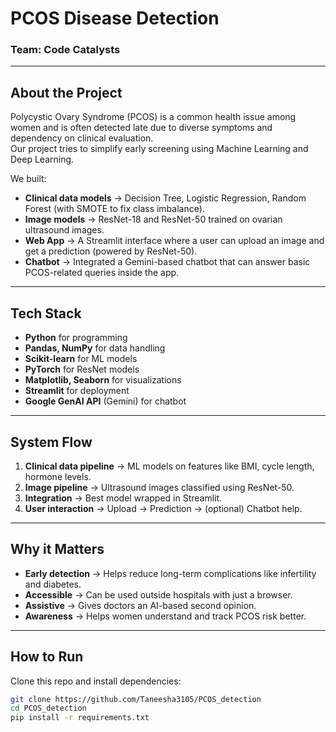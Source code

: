 # PCOS Disease Detection  

### Team: Code Catalysts  

---

## About the Project  
Polycystic Ovary Syndrome (PCOS) is a common health issue among women and is often detected late due to diverse symptoms and dependency on clinical evaluation.  
Our project tries to simplify early screening using Machine Learning and Deep Learning.  

We built:  
- **Clinical data models** → Decision Tree, Logistic Regression, Random Forest (with SMOTE to fix class imbalance).  
- **Image models** → ResNet-18 and ResNet-50 trained on ovarian ultrasound images.  
- **Web App** → A Streamlit interface where a user can upload an image and get a prediction (powered by ResNet-50).  
- **Chatbot** → Integrated a Gemini-based chatbot that can answer basic PCOS-related queries inside the app.  

---

## Tech Stack  
- **Python** for programming  
- **Pandas, NumPy** for data handling  
- **Scikit-learn** for ML models  
- **PyTorch** for ResNet models  
- **Matplotlib, Seaborn** for visualizations  
- **Streamlit** for deployment  
- **Google GenAI API** (Gemini) for chatbot  

---

## System Flow  
1. **Clinical data pipeline** → ML models on features like BMI, cycle length, hormone levels.  
2. **Image pipeline** → Ultrasound images classified using ResNet-50.  
3. **Integration** → Best model wrapped in Streamlit.  
4. **User interaction** → Upload → Prediction → (optional) Chatbot help.  

---

## Why it Matters  
- **Early detection** → Helps reduce long-term complications like infertility and diabetes.  
- **Accessible** → Can be used outside hospitals with just a browser.  
- **Assistive** → Gives doctors an AI-based second opinion.  
- **Awareness** → Helps women understand and track PCOS risk better.  

---

## How to Run  
Clone this repo and install dependencies:  
```bash
git clone https://github.com/Taneesha3105/PCOS_detection
cd PCOS_detection
pip install -r requirements.txt
